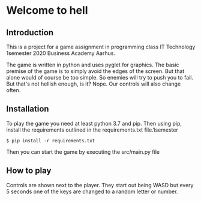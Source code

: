 # Welcome to hell

## Introduction

This is a project for a game assignment in programming class IT Technology 1semester 2020 Business Academy Aarhus.

The game is written in python and uses pyglet for graphics.
The basic premise of the game is to simply avoid the edges of the screen.
But that alone would of course be too simple. So enemies will try to push you to fail.
But that's not hellish enough, is it? Nope. Our controls will also change often.

## Installation

To play the game you need at least python 3.7 and pip. Then using pip, install the requirements outlined in the requirements.txt file.1semester

`$ pip install -r requirements.txt`

Then you can start the game by executing the src/main.py file

## How to play

Controls are shown next to the player. They start out being WASD but every 5 seconds one of the keys are changed to a random letter or number.

